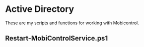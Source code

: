 # Active Directory

These are my scripts and functions for working with Mobicontrol.

Restart-MobiControlService.ps1
------------------------------


